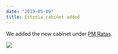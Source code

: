 ```yaml
---
date: "2019-05-09"
title: Estonia cabinet added
---
```


We added the new cabinet under [PM Ratas](http://www.parlgov.org/explore/est/cabinet/2019-04-29/).

![](/images/parliament-european-union.jpg)

